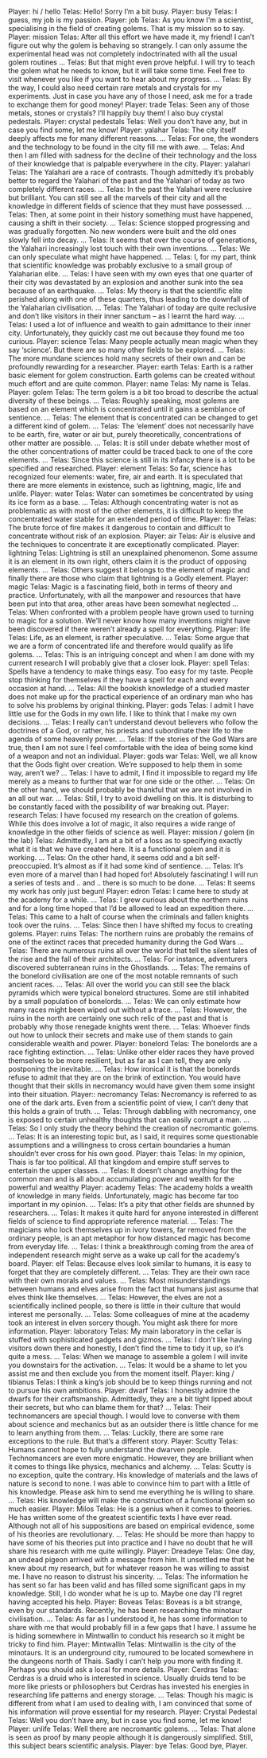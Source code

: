 Player: hi / hello
Telas: Hello! Sorry I’m a bit busy.
Player: busy
Telas: I guess, my job is my passion.
Player: job
Telas: As you know I’m a scientist, specialising in the field of creating golems. That is my mission so to say.
Player: mission
Telas: After all this effort we have made it, my friend! I can’t figure out why the golem is behaving so strangely. I can only assume the experimental head was not completely indoctrinated with all the usual golem routines …
Telas: But that might even prove helpful. I will try to teach the golem what he needs to know, but it will take some time. Feel free to visit whenever you like if you want to hear about my progress. …
Telas: By the way, I could also need certain rare metals and crystals for my experiments. Just in case you have any of those I need, ask me for a trade to exchange them for good money!
Player: trade
Telas: Seen any of those metals, stones or crystals? I’ll happily buy them! I also buy crystal pedestals.
Player: crystal pedestals
Telas: Well you don’t have any, but in case you find some, let me know!
Player: yalahar
Telas: The city itself deeply affects me for many different reasons. …
Telas: For one, the wonders and the technology to be found in the city fill me with awe. …
Telas: And then I am filled with sadness for the decline of their technology and the loss of their knowledge that is palpable everywhere in the city.
Player: yalahari
Telas: The Yalahari are a race of contrasts. Though admittedly it’s probably better to regard the Yalahari of the past and the Yalahari of today as two completely different races. …
Telas: In the past the Yalahari were reclusive but brilliant. You can still see all the marvels of their city and all the knowledge in different fields of science that they must have possessed. …
Telas: Then, at some point in their history something must have happened, causing a shift in their society. …
Telas: Science stopped progressing and was gradually forgotten. No new wonders were built and the old ones slowly fell into decay. …
Telas: It seems that over the course of generations, the Yalahari increasingly lost touch with their own inventions. …
Telas: We can only speculate what might have happened. …
Telas: I, for my part, think that scientific knowledge was probably exclusive to a small group of Yalaharian elite. …
Telas: I have seen with my own eyes that one quarter of their city was devastated by an explosion and another sunk into the sea because of an earthquake. …
Telas: My theory is that the scientific elite perished along with one of these quarters, thus leading to the downfall of the Yalaharian civilisation. …
Telas: The Yalahari of today are quite reclusive and don’t like visitors in their inner sanctum – as I learnt the hard way. …
Telas: I used a lot of influence and wealth to gain admittance to their inner city. Unfortunately, they quickly cast me out because they found me too curious.
Player: science
Telas: Many people actually mean magic when they say ‘science’. But there are so many other fields to be explored. …
Telas: The more mundane sciences hold many secrets of their own and can be profoundly rewarding for a researcher.
Player: earth
Telas: Earth is a rather basic element for golem construction. Earth golems can be created without much effort and are quite common.
Player: name
Telas: My name is Telas.
Player: golem
Telas: The term golem is a bit too broad to describe the actual diversity of these beings. …
Telas: Roughly speaking, most golems are based on an element which is concentrated until it gains a semblance of sentience. …
Telas: The element that is concentrated can be changed to get a different kind of golem. …
Telas: The ‘element’ does not necessarily have to be earth, fire, water or air but, purely theoretically, concentrations of other matter are possible. …
Telas: It is still under debate whether most of the other concentrations of matter could be traced back to one of the core elements. …
Telas: Since this science is still in its infancy there is a lot to be specified and researched.
Player: element
Telas: So far, science has recognized four elements: water, fire, air and earth. It is speculated that there are more elements in existence, such as lightning, magic, life and unlife.
Player: water
Telas: Water can sometimes be concentrated by using its ice form as a base. …
Telas: Although concentrating water is not as problematic as with most of the other elements, it is difficult to keep the concentrated water stable for an extended period of time.
Player: fire
Telas: The brute force of fire makes it dangerous to contain and difficult to concentrate without risk of an explosion.
Player: air
Telas: Air is elusive and the techniques to concentrate it are exceptionatly complicated.
Player: lightning
Telas: Lightning is still an unexplained phenomenon. Some assume it is an element in its own right, others claim it is the product of opposing elements. …
Telas: Others suggest it belongs to the element of magic and finally there are those who claim that lightning is a Godly element.
Player: magic
Telas: Magic is a fascinating field, both in terms of theory and practice. Unfortunately, with all the manpower and resources that have been put into that area, other areas have been somewhat neglected …
Telas: When confronted with a problem people have grown used to turning to magic for a solution. We’ll never know how many inventions might have been discovered if there weren’t already a spell for everything.
Player: life
Telas: Life, as an element, is rather speculative. …
Telas: Some argue that we are a form of concentrated life and therefore would qualify as life golems. …
Telas: This is an intriguing concept and when I am done with my current research I will probably give that a closer look.
Player: spell
Telas: Spells have a tendency to make things easy. Too easy for my taste. People stop thinking for themselves if they have a spell for each and every occasion at hand. …
Telas: All the bookish knowledge of a studied master does not make up for the practical experience of an ordinary man who has to solve his problems by original thinking.
Player: gods
Telas: I admit I have little use for the Gods in my own life. I like to think that I make my own decisions. …
Telas: I really can’t understand devout believers who follow the doctrines of a God, or rather, his priests and subordinate their life to the agenda of some heavenly power. …
Telas: If the stories of the God Wars are true, then I am not sure I feel comfortable with the idea of being some kind of a weapon and not an individual.
Player: gods war
Telas: Well, we all know that the Gods fight over creation. We’re supposed to help them in some way, aren’t we? …
Telas: I have to admit, I find it impossible to regard my life merely as a means to further that war for one side or the other. …
Telas: On the other hand, we should probably be thankful that we are not involved in an all out war. …
Telas: Still, I try to avoid dwelling on this. It is disturbing to be constantly faced with the possibility of war breaking out.
Player: research
Telas: I have focused my research on the creation of golems. While this does involve a lot of magic, it also requires a wide range of knowledge in the other fields of science as well.
Player: mission / golem (in the lab)
Telas: Admittedly, I am at a bit of a loss as to specifying exactly what it is that we have created here. It is a functional golem and it is working. …
Telas: On the other hand, it seems odd and a bit self-preoccupied. It’s almost as if it had some kind of sentience. …
Telas: It’s even more of a marvel than I had hoped for! Absolutely fascinating! I will run a series of tests and .. and .. there is so much to be done. …
Telas: It seems my work has only just begun!
Player: edron
Telas: I came here to study at the academy for a while. …
Telas: I grew curious about the northern ruins and for a long time hoped that I’d be allowed to lead an expedition there. …
Telas: This came to a halt of course when the criminals and fallen knights took over the ruins. …
Telas: Since then I have shifted my focus to creating golems.
Player: ruins
Telas: The northern ruins are probably the remains of one of the extinct races that preceded humanity during the God Wars …
Telas: There are numerous ruins all over the world that tell the silent tales of the rise and the fall of their architects. …
Telas: For instance, adventurers discovered subterranean ruins in the Ghostlands. …
Telas: The remains of the bonelord civilisation are one of the most notable remnants of such ancient races. …
Telas: All over the world you can still see the black pyramids which were typical bonelord structures. Some are still inhabited by a small population of bonelords. …
Telas: We can only estimate how many races might been wiped out without a trace. …
Telas: However, the ruins in the north are certainly one such relic of the past and that is probably why those renegade knights went there. …
Telas: Whoever finds out how to unlock their secrets and make use of them stands to gain considerable wealth and power.
Player: bonelord
Telas: The bonelords are a race fighting extinction. …
Telas: Unlike other elder races they have proved themselves to be more resilient, but as far as I can tell, they are only postponing the inevitable. …
Telas: How ironical it is that the bonelords refuse to admit that they are on the brink of extinction. You would have thought that their skills in necromancy would have given them some insight into their situation.
Player:: necromancy
Telas: Necromancy is referred to as one of the dark arts. Even from a scientific point of view, I can’t deny that this holds a grain of truth. …
Telas: Through dabbling with necromancy, one is exposed to certain unhealthy thoughts that can easily corrupt a man. …
Telas: So I only study the theory behind the creation of necromantic golems. …
Telas: It is an interesting topic but, as I said, it requires some questionable assumptions and a willingness to cross certain boundaries a human shouldn’t ever cross for his own good.
Player: thais
Telas: In my opinion, Thais is far too political. All that kingdom and empire stuff serves to entertain the upper classes. …
Telas: It doesn’t change anything for the common man and is all about accumulating power and wealth for the powerful and wealthy
Player: academy
Telas: The academy holds a wealth of knowledge in many fields. Unfortunately, magic has become far too important in my opinion. …
Telas: It’s a pity that other fields are shunned by researchers. …
Telas: It makes it quite hard for anyone interested in different fields of science to find appropriate reference material. …
Telas: The magicians who lock themselves up in ivory towers, far removed from the ordinary people, is an apt metaphor for how distanced magic has become from everyday life. …
Telas: I think a breakthrough coming from the area of independent research might serve as a wake up call for the academy’s board.
Player: elf
Telas: Because elves look similar to humans, it is easy to forget that they are completely different. …
Telas: They are their own race with their own morals and values. …
Telas: Most misunderstandings between humans and elves arise from the fact that humans just assume that elves think like themselves. …
Telas: However, the elves are not a scientifically inclined people, so there is little in their culture that would interest me personally. …
Telas: Some colleagues of mine at the academy took an interest in elven sorcery though. You might ask there for more information.
Player: laboratory
Telas: My main laboratory in the cellar is stuffed with sophisticated gadgets and gizmos. …
Telas: I don’t like having visitors down there and honestly, I don’t find the time to tidy it up, so it’s quite a mess. …
Telas: When we manage to assemble a golem I will invite you downstairs for the activation. …
Telas: It would be a shame to let you assist me and then exclude you from the moment itself.
Player: king / tibianus
Telas: I think a king’s job should be to keep things running and not to pursue his own ambitions.
Player: dwarf
Telas: I honestly admire the dwarfs for their craftsmanship. Admittedly, they are a bit tight lipped about their secrets, but who can blame them for that? …
Telas: Their technomancers are special though. I would love to converse with them about science and mechanics but as an outsider there is little chance for me to learn anything from them. …
Telas: Luckily, there are some rare exceptions to the rule. But that’s a different story.
Player: Scutty
Telas: Humans cannot hope to fully understand the dwarven people. Technomancers are even more enigmatic. However, they are brilliant when it comes to things like physics, mechanics and alchemy. …
Telas: Scutty is no exception, quite the contrary. His knowledge of materials and the laws of nature is second to none. I was able to convince him to part with a little of his knowledge. Please ask him to send me everything he is willing to share. …
Telas: His knowledge will make the construction of a functional golem so much easier.
Player: Milos
Telas: He is a genius when it comes to theories. He has written some of the greatest scientific texts I have ever read. Although not all of his suppositions are based on empirical evidence, some of his theories are revolutionary. …
Telas: He should be more than happy to have some of his theories put into practice and I have no doubt that he will share his research with me quite willingly.
Player: Dreadeye
Telas: One day, an undead pigeon arrived with a message from him. It unsettled me that he knew about my research, but for whatever reason he was willing to assist me. I have no reason to distrust his sincerity. …
Telas: The information he has sent so far has been valid and has filled some significant gaps in my knowledge. Still, I do wonder what he is up to. Maybe one day I’ll regret having accepted his help.
Player: Boveas
Telas: Boveas is a bit strange, even by our standards. Recently, he has been researching the minotaur civilisation. …
Telas: As far as I understood it, he has some information to share with me that would probably fill in a few gaps that I have. I assume he is hiding somewhere in Mintwallin to conduct his research so it might be tricky to find him.
Player: Mintwallin
Telas: Mintwallin is the city of the minotaurs. It is an underground city, rumoured to be located somewhere in the dungeons north of Thais. Sadly I can’t help you more with finding it. Perhaps you should ask a local for more details.
Player: Cerdras
Telas: Cerdras is a druid who is interested in science. Usually druids tend to be more like priests or philosophers but Cerdras has invested his energies in researching life patterns and energy storage. …
Telas: Though his magic is different from what I am used to dealing with, I am convinced that some of his information will prove essential for my research.
Player: Crystal Pedestal
Telas: Well you don’t have any, but in case you find some, let me know!
Player: unlife
Telas: Well there are necromantic golems. …
Telas: That alone is seen as proof by many people although it is dangerously simplified. Still, this subject bears scientific analysis.
Player: bye
Telas: Good bye, Player.
